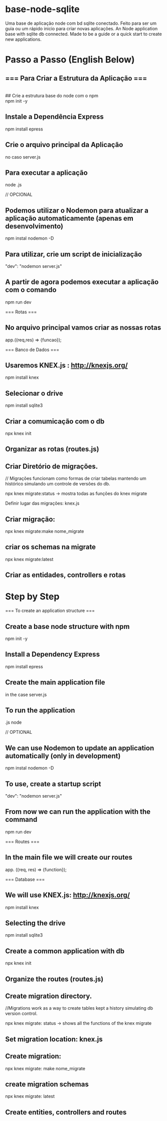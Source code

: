 <h1>base-node-sqlite</h1>
Uma base de aplicação node com bd sqlite conectado. Feito para ser um guia ou um rápido inicio para criar novas aplicações.
 An Node application base with sqlite db connected. Made to be a guide or a quick start to create new applications.
 
 # Passo a Passo (English Below)
 <h2> === Para Criar a Estrutura da Aplicação ===</h2> <br/>
## Crie a estrutura base do node com o npm<br/>
npm init -y<br/>

## Instale a Dependência Express<br/>
npm install epress<br/>

## Crie o arquivo principal da Aplicação<br/>
no caso server.js<br/>

## Para executar a aplicação<br/>
node <arquivoPrincipal>.js<br/>

// OPCIONAL<br/>
## Podemos utilizar o Nodemon para atualizar a aplicação automaticamente (apenas em desenvolvimento)<br/>
npm instal nodemon -D<br/>

## Para utilizar, crie um script de inicialização<br/>
"dev": "nodemon server.js"<br/>

## A partir de agora podemos executar a aplicação com o comando<br/>
npm run dev<br/>

=== Rotas ===<br/>
## No arquivo principal vamos criar as nossas rotas<br/>
app.<comandoRota>((req,res) => {funcao});<br/>

=== Banco de Dados ===<br/>
## Usaremos KNEX.js : http://knexjs.org/<br/>
npm install knex<br/>

## Selecionar o drive<br/>
npm install sqlite3<br/>

## Criar a comumicação com o db<br/>
npx knex init<br/>

## Organizar as rotas (routes.js)<br/>

## Criar Diretório de migrações.<br/>

// Migrações funcionam como formas de criar tabelas mantendo um histórico simulando um controle de versões do db. <br/>

npx knex migrate:status -> mostra todas as funções do knex migrate<br/>

Definir lugar das migrações: knex.js<br/>

## Criar migração:<br/>
npx knex migrate:make nome_migrate<br/>

## criar os schemas na migrate<br/>
npx knex migrate:latest<br/>

## Criar as entidades, controllers e rotas<br/>

# Step by Step

=== To create an application structure === <br/>
## Create a base node structure with npm <br/>
npm init -y <br/>

## Install a Dependency Express <br/>
npm install epress <br/>

## Create the main application file <br/>
in the case server.js <br/>

## To run the application <br/>
<mainfile> .js node <br/>

// OPTIONAL <br/>
## We can use Nodemon to update an application automatically (only in development) <br/>
npm instal nodemon -D <br/>

## To use, create a startup script <br/>
"dev": "nodemon server.js" <br/>

## From now we can run the application with the command <br/>
npm run dev <br/>

=== Routes === <br/>
## In the main file we will create our routes <br/>
app. <commandRout> ((req, res) => {function}); <br/>

=== Database === <br/>
## We will use KNEX.js: http://knexjs.org/ <br/>
npm install knex <br/>

## Selecting the drive <br/>
npm install sqlite3 <br/>

## Create a common application with db <br/>
npx knex init <br/>

## Organize the routes (routes.js) <br/>

## Create migration directory. <br/>
//Migrations work as a way to create tables kept a history simulating db version control. <br/>

npx knex migrate: status -> shows all the functions of the knex migrate <br/>

## Set migration location: knex.js <br/>

## Create migration: <br/>
npx knex migrate: make nome_migrate <br/>

## create migration schemas <br/>
npx knex migrate: latest <br/>

## Create entities, controllers and routes <br/>
